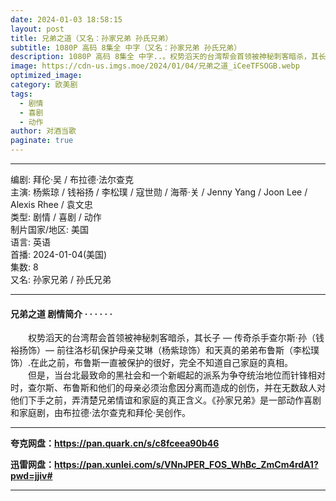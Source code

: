```yaml
---
date: 2024-01-03 18:58:15
layout: post
title: 兄弟之道（又名：孙家兄弟 孙氏兄弟）
subtitle: 1080P 高码 8集全 中字（又名：孙家兄弟 孙氏兄弟）
description: 1080P 高码 8集全 中字..。权势滔天的台湾帮会首领被神秘刺客暗杀，其长子 — 传奇杀手查尔斯·孙（钱裕扬饰）— 前往洛杉矶保护母亲艾琳（杨紫琼饰）和天真的弟弟布鲁斯（李松璞饰）.在此之前，布鲁斯一直被保护的很好，完全不知道自己家庭的真相...
image: https://cdn-us.imgs.moe/2024/01/04/兄弟之道_iCeeTFSOGB.webp
optimized_image: 
category: 欧美剧
tags:
  - 剧情
  - 喜剧
  - 动作
author: 对酒当歌
paginate: true
---
```


---

编剧: 拜伦·吴 / 布拉德·法尔查克  
主演: 杨紫琼 / 钱裕扬 / 李松璞 / 寇世勋 / 海蒂·关 / Jenny Yang / Joon Lee / Alexis Rhee / 袁文忠  
类型: 剧情 / 喜剧 / 动作  
制片国家/地区: 美国  
语言: 英语  
首播: 2024-01-04(美国)  
集数: 8  
又名: 孙家兄弟 / 孙氏兄弟  

---

#### 兄弟之道 剧情简介 · · · · · ·

　　权势滔天的台湾帮会首领被神秘刺客暗杀，其长子 — 传奇杀手查尔斯·孙（钱裕扬饰）— 前往洛杉矶保护母亲艾琳（杨紫琼饰）和天真的弟弟布鲁斯（李松璞饰）.在此之前，布鲁斯一直被保护的很好，完全不知道自己家庭的真相。  
　　但是，当台北最致命的黑社会和一个新崛起的派系为争夺统治地位而针锋相对时，查尔斯、布鲁斯和他们的母亲必须治愈因分离而造成的创伤，并在无数敌人对他们下手之前，弄清楚兄弟情谊和家庭的真正含义。《孙家兄弟》是一部动作喜剧和家庭剧，由布拉德·法尔查克和拜伦·吴创作。  

---

**夸克网盘：<https://pan.quark.cn/s/c8fceea90b46>**

**迅雷网盘：<https://pan.xunlei.com/s/VNnJPER_FOS_WhBc_ZmCm4rdA1?pwd=jjiv#>**

---
